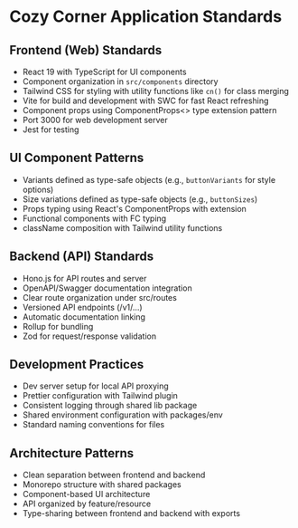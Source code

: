 # Cozy Corner Application Standards

## Frontend (Web) Standards

- React 19 with TypeScript for UI components
- Component organization in `src/components` directory
- Tailwind CSS for styling with utility functions like `cn()` for class merging
- Vite for build and development with SWC for fast React refreshing
- Component props using ComponentProps<> type extension pattern
- Port 3000 for web development server
- Jest for testing

## UI Component Patterns

- Variants defined as type-safe objects (e.g., `buttonVariants` for style options)
- Size variations defined as type-safe objects (e.g., `buttonSizes`)
- Props typing using React's ComponentProps with extension
- Functional components with FC typing
- className composition with Tailwind utility functions

## Backend (API) Standards

- Hono.js for API routes and server
- OpenAPI/Swagger documentation integration
- Clear route organization under src/routes
- Versioned API endpoints (/v1/...)
- Automatic documentation linking
- Rollup for bundling
- Zod for request/response validation

## Development Practices

- Dev server setup for local API proxying
- Prettier configuration with Tailwind plugin
- Consistent logging through shared lib package
- Shared environment configuration with packages/env
- Standard naming conventions for files

## Architecture Patterns

- Clean separation between frontend and backend
- Monorepo structure with shared packages
- Component-based UI architecture
- API organized by feature/resource
- Type-sharing between frontend and backend with exports
